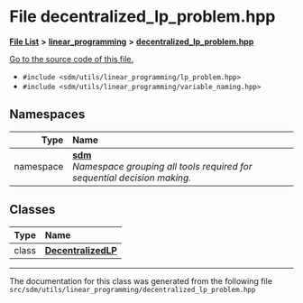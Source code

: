
# File decentralized\_lp\_problem.hpp

<link rel="stylesheet" href="https://cdnjs.cloudflare.com/ajax/libs/KaTeX/0.5.1/katex.min.css">
<link rel="stylesheet" href="https://cdn.jsdelivr.net/github-markdown-css/2.2.1/github-markdown.css"/>



[**File List**](files.md) **>** [**linear\_programming**](dir_0699598e7f4b6e2c3b8ad2b0ce6abc71.md) **>** [**decentralized\_lp\_problem.hpp**](decentralized__lp__problem_8hpp.md)

[Go to the source code of this file.](decentralized__lp__problem_8hpp_source.md)



* `#include <sdm/utils/linear_programming/lp_problem.hpp>`
* `#include <sdm/utils/linear_programming/variable_naming.hpp>`









## Namespaces

| Type | Name |
| ---: | :--- |
| namespace | [**sdm**](namespacesdm.md) <br>_Namespace grouping all tools required for sequential decision making._  |

## Classes

| Type | Name |
| ---: | :--- |
| class | [**DecentralizedLP**](classsdm_1_1DecentralizedLP.md) <br> |














------------------------------
The documentation for this class was generated from the following file `src/sdm/utils/linear_programming/decentralized_lp_problem.hpp`